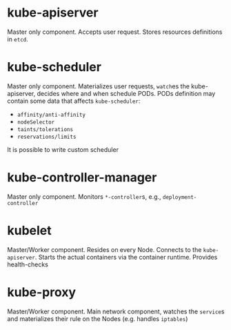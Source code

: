 # kube-apiserver
Master only component. Accepts user request. Stores resources definitions in `etcd`.

# kube-scheduler
Master only component. Materializes user requests, `watch`es the kube-apiserver, decides where and when schedule PODs.
PODs definition may contain some data that affects `kube-scheduler`:
 - `affinity/anti-affinity`
 - `nodeSelector`
 - `taints/tolerations`
 - `reservations/limits`
 
It is possible to write custom scheduler 

# kube-controller-manager
Master only component. Monitors `*-controller`s, e.g., `deployment-controller`
 
# kubelet
Master/Worker component. Resides on every Node. Connects to the `kube-apiserver`. Starts the actual containers via the container runtime. 
Provides health-checks

# kube-proxy
Master/Worker component. Main network component, watches the `service`s and materializes their rule on the Nodes (e.g. handles `iptables`)

